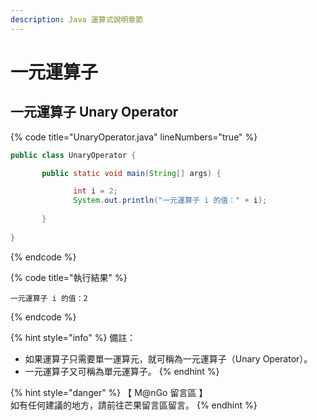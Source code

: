 ```yaml
---
description: Java 運算式說明章節
---
```


# 一元運算子

## 一元運算子 Unary Operator

{% code title="UnaryOperator.java" lineNumbers="true" %}
```java
public class UnaryOperator {

       public static void main(String[] args) {

              int i = 2;
              System.out.println("一元運算子 i 的值：" + i);
              
       }
       
}
```
{% endcode %}

{% code title="執行結果" %}
```
一元運算子 i 的值：2
```
{% endcode %}

{% hint style="info" %}
備註：

* 如果運算子只需要單一運算元，就可稱為一元運算子（Unary Operator）。
* 一元運算子又可稱為單元運算子。
{% endhint %}

{% hint style="danger" %}
【 M@nGo 留言區 】\
如有任何建議的地方，請前往芒果留言區留言。
{% endhint %}
